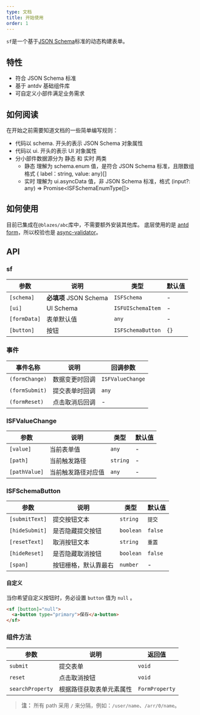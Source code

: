 ```yaml
---
type: 文档
title: 开始使用
order: 1
---
```


`sf`是一个基于[JSON Schema](http://json-schema.org/)标准的动态构建表单。

## 特性

- 符合 JSON Schema 标准
- 基于 antdv 基础组件库
- 可自定义小部件满足业务需求

## 如何阅读

在开始之前需要知道文档的一些简单编写规则：

- 代码以 schema. 开头的表示 JSON Schema 对象属性
- 代码以 ui. 开头的表示 UI 对象属性
- 分小部件数据源分为 静态 和 实时 两类
  - 静态 理解为 schema.enum 值，是符合 JSON Schema 标准，且限数组格式 { label：string, value: any}[]
  - 实时 理解为 ui.asyncData 值，非 JSON Schema 标准，格式 (input?: any) => Promise<ISFSchemaEnumType[]>

## 如何使用

目前已集成在`@blazes/abc`库中，不需要额外安装其他库。
底层使用的是 [antd form](https://2x.antdv.com/components/form-cn)，所以校验也是 [async-validator](https://github.com/yiminghe/async-validator)。

## API

### sf

| 参数         | 说明                   | 类型              | 默认值 |
| ------------ | ---------------------- | ----------------- | ------ |
| `[schema]`   | **必填项** JSON Schema | `ISFSchema`       | -      |
| `[ui]`       | UI Schema              | `ISFUISchemaItem` | -      |
| `[formData]` | 表单默认值             | `any`             | -      |
| `[button]`   | 按钮                   | `ISFSchemaButton` | `{}`   |

### 事件

| 事件名称       | 说明           | 回调参数         |
| -------------- | -------------- | ---------------- |
| `(formChange)` | 数据变更时回调 | `ISFValueChange` |
| `(formSubmit)` | 提交表单时回调 | `any`            |
| `(formReset)`  | 点击取消后回调 | -                |

### ISFValueChange

| 参数          | 说明               | 类型     | 默认值 |
| ------------- | ------------------ | -------- | ------ |
| `[value]`     | 当前表单值         | `any`    | -      |
| `[path]`      | 当前触发路径       | `string` | -      |
| `[pathValue]` | 当前触发路径对应值 | `any`    | -      |

### ISFSchemaButton

| 参数           | 说明                 | 类型      | 默认值  |
| -------------- | -------------------- | --------- | ------- |
| `[submitText]` | 提交按钮文本         | `string`  | `提交`  |
| `[hideSubmit]` | 是否隐藏提交按钮     | `boolean` | `false` |
| `[resetText]`  | 取消按钮文本         | `string`  | `重置`  |
| `[hideReset]`  | 是否隐藏取消按钮     | `boolean` | `false` |
| `[span]`       | 按钮栅格，默认靠最右 | `number`  | -       |

#### 自定义

当你希望自定义按钮时，务必设置 `button` 值为 `null` 。

```html
<sf [button]="null">
  <a-button type="primary">保存</a-button>
</sf>
```

### 组件方法

| 参数             | 说明                     | 返回值         |
| ---------------- | ------------------------ | -------------- |
| `submit`         | 提交表单                 | `void`         |
| `reset`          | 点击取消按钮             | `void`         |
| `searchProperty` | 根据路径获取表单元素属性 | `FormProperty` |

> **注：** 所有 path 采用 `/` 来分隔，例如：`/user/name`、`/arr/0/name`。
